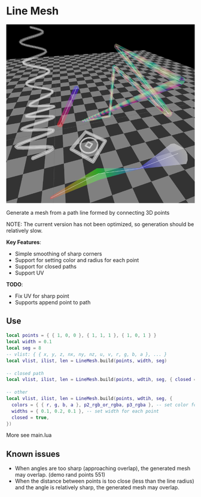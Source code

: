 Line Mesh
===========

![demo](./demo.png)

Generate a mesh from a path line formed by connecting 3D points

NOTE: The current version has not been optimized, so generation should be relatively slow.

**Key Features**:

* Simple smoothing of sharp corners
* Support for setting color and radius for each point
* Support for closed paths
* Support UV


**TODO**:

* Fix UV for sharp point
* Supports append point to path


## Use

```lua
local points = { { 1, 0, 0 }, { 1, 1, 1 }, { 1, 0, 1 } }
local width = 0.1
local seg = 8
-- vlist: { { x, y, z, nx, ny, nz, u, v, r, g, b, a }, ... }
local vlist, ilist, len = LineMesh.build(points, width, seg)

-- closed path
local vlist, ilist, len = LineMesh.build(points, wdtih, seg, { closed = true })

-- other
local vlist, ilist, len = LineMesh.build(points, wdtih, seg, {
  colors = { { r, g, b, a }, p2_rgb_or_rgba, p3_rgba }, -- set color for each point
  widths = { 0.1, 0.2, 0.1 }, -- set width for each point
  closed = true,
})
```

More see main.lua


## Known issues

* When angles are too sharp (approaching overlap), the generated mesh may overlap. (demo rand points 551)
* When the distance between points is too close (less than the line radius) and the angle is relatively sharp, the generated mesh may overlap.
